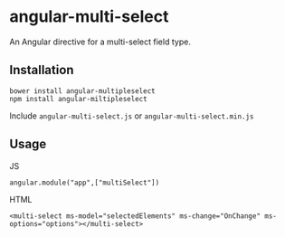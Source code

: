 # angular-multi-select

An Angular directive for a multi-select field type.

## Installation

```
bower install angular-multipleselect
npm install angular-miltipleselect
```

Include ``angular-multi-select.js`` or ``angular-multi-select.min.js``

## Usage

JS
```
angular.module("app",["multiSelect"])
```

HTML
```
<multi-select ms-model="selectedElements" ms-change="OnChange" ms-options="options"></multi-select>
```

